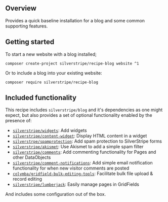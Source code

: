 ## Overview

Provides a quick baseline installation for a blog and some common supporting
features.

## Getting started

To start a new website with a blog installed;

```
composer create-project silverstripe/recipe-blog website ^1
```

Or to include a blog into your existing website:

```
composer require silverstripe/recipe-blog
```

## Included functionality

This recipe includes `silverstripe/blog` and it's dependencies as one might
expect, but also provides a set of optional functionality enabled by the
presence of:

* [`silverstripe/widgets`](https://github.com/silverstripe/silverstripe-widgets): Add widgets
* [`silverstripe/content-widget`](https://github.com/silverstripe/silverstripe-content-widget): Display HTML content in a widget
* [`silverstrpe/spamprotection`](https://github.com/silverstripe/silverstripe-spamprotection): Add spam protection to SilverStripe forms
* [`silverstripe/akismet`](https://github.com/silverstripe/silverstripe-akismet): Use Akismet to add a simple spam filter 
* [`silverstripe/comments`](https://github.com/silverstripe/silverstripe-comments): Add commenting functionality for Pages and other DataObjects
* [`silverstripe/comment-notifications`](https://github.com/silverstripe/comment-notifications): Add simple email notification functionality for when new visitor comments are posted
* [`colymba/gridfield-bulk-editing-tools`](https://github.com/colymba/GridFieldBulkEditingTools): Facilitate bulk file upload & record editing
* [`silverstripe/lumberjack`](https://github.com/silverstripe/silverstripe-lumberjack): Easily manage pages in GridFields

And includes some configuration out of the box.
